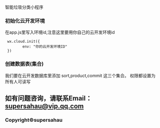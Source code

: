 智能垃圾分类小程序

### 初始化云开发环境

在app.js里写入环境id,注意这里要用你自己的云开发环境id

```
 wx.cloud.init({
        env: "你的云开发环境ID"
 })
```

### 创建数据表(集合)

我们要在云开发数据库里添加 sort,product,commit 这三个集合。
权限都设置为所有人可读写

## 如有问题咨询，请联系Email：supersahau@vip.qq.com

### Copyright©supersahau
